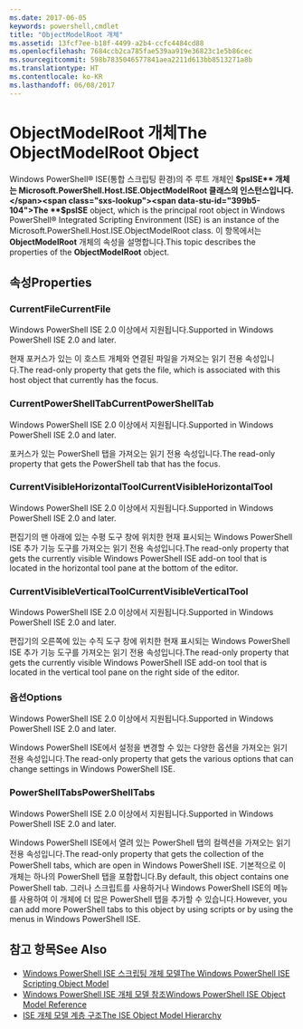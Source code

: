 ```yaml
---
ms.date: 2017-06-05
keywords: powershell,cmdlet
title: "ObjectModelRoot 개체"
ms.assetid: 13fcf7ee-b18f-4499-a2b4-ccfc4484cd88
ms.openlocfilehash: 7684ccb2ca785fae539aa919e36823c1e5b86cec
ms.sourcegitcommit: 598b7835046577841aea2211d613bb8513271a8b
ms.translationtype: HT
ms.contentlocale: ko-KR
ms.lasthandoff: 06/08/2017
---
```

# <a name="the-objectmodelroot-object"></a><span data-ttu-id="399b5-103">ObjectModelRoot 개체</span><span class="sxs-lookup"><span data-stu-id="399b5-103">The ObjectModelRoot Object</span></span>
  <span data-ttu-id="399b5-104">Windows PowerShell® ISE(통합 스크립팅 환경)의 주 루트 개체인 **$psISE** 개체는 Microsoft.PowerShell.Host.ISE.ObjectModelRoot 클래스의 인스턴스입니다.</span><span class="sxs-lookup"><span data-stu-id="399b5-104">The **$psISE** object, which is the principal root object in Windows PowerShell® Integrated Scripting Environment (ISE) is an instance of the Microsoft.PowerShell.Host.ISE.ObjectModelRoot class.</span></span> <span data-ttu-id="399b5-105">이 항목에서는 **ObjectModelRoot** 개체의 속성을 설명합니다.</span><span class="sxs-lookup"><span data-stu-id="399b5-105">This topic describes the properties of the **ObjectModelRoot** object.</span></span>

## <a name="properties"></a><span data-ttu-id="399b5-106">속성</span><span class="sxs-lookup"><span data-stu-id="399b5-106">Properties</span></span>

### <a name="currentfile"></a><span data-ttu-id="399b5-107">CurrentFile</span><span class="sxs-lookup"><span data-stu-id="399b5-107">CurrentFile</span></span>
  <span data-ttu-id="399b5-108">Windows PowerShell ISE 2.0 이상에서 지원됩니다.</span><span class="sxs-lookup"><span data-stu-id="399b5-108">Supported in Windows PowerShell ISE 2.0 and later.</span></span> 

 <span data-ttu-id="399b5-109">현재 포커스가 있는 이 호스트 개체와 연결된 파일을 가져오는 읽기 전용 속성입니다.</span><span class="sxs-lookup"><span data-stu-id="399b5-109">The read-only property that gets the file, which is associated with this host object that currently has the focus.</span></span>

### <a name="currentpowershelltab"></a><span data-ttu-id="399b5-110">CurrentPowerShellTab</span><span class="sxs-lookup"><span data-stu-id="399b5-110">CurrentPowerShellTab</span></span>
  <span data-ttu-id="399b5-111">Windows PowerShell ISE 2.0 이상에서 지원됩니다.</span><span class="sxs-lookup"><span data-stu-id="399b5-111">Supported in Windows PowerShell ISE 2.0 and later.</span></span> 

 <span data-ttu-id="399b5-112">포커스가 있는 PowerShell 탭을 가져오는 읽기 전용 속성입니다.</span><span class="sxs-lookup"><span data-stu-id="399b5-112">The read-only property that gets the PowerShell tab that has the focus.</span></span>

### <a name="currentvisiblehorizontaltool"></a><span data-ttu-id="399b5-113">CurrentVisibleHorizontalTool</span><span class="sxs-lookup"><span data-stu-id="399b5-113">CurrentVisibleHorizontalTool</span></span>
  <span data-ttu-id="399b5-114">Windows PowerShell ISE 2.0 이상에서 지원됩니다.</span><span class="sxs-lookup"><span data-stu-id="399b5-114">Supported in Windows PowerShell ISE 2.0 and later.</span></span> 

 <span data-ttu-id="399b5-115">편집기의 맨 아래에 있는 수평 도구 창에 위치한 현재 표시되는 Windows PowerShell ISE 추가 기능 도구를 가져오는 읽기 전용 속성입니다.</span><span class="sxs-lookup"><span data-stu-id="399b5-115">The read-only property that gets the currently visible Windows PowerShell ISE add-on tool that is located in the horizontal tool pane at the bottom of the editor.</span></span>

### <a name="currentvisibleverticaltool"></a><span data-ttu-id="399b5-116">CurrentVisibleVerticalTool</span><span class="sxs-lookup"><span data-stu-id="399b5-116">CurrentVisibleVerticalTool</span></span>
  <span data-ttu-id="399b5-117">Windows PowerShell ISE 2.0 이상에서 지원됩니다.</span><span class="sxs-lookup"><span data-stu-id="399b5-117">Supported in Windows PowerShell ISE 2.0 and later.</span></span> 

 <span data-ttu-id="399b5-118">편집기의 오른쪽에 있는 수직 도구 창에 위치한 현재 표시되는 Windows PowerShell ISE 추가 기능 도구를 가져오는 읽기 전용 속성입니다.</span><span class="sxs-lookup"><span data-stu-id="399b5-118">The read-only property that gets the currently visible Windows PowerShell ISE add-on tool that is located in the vertical tool pane on the right side of the editor.</span></span>

### <a name="options"></a><span data-ttu-id="399b5-119">옵션</span><span class="sxs-lookup"><span data-stu-id="399b5-119">Options</span></span>
  <span data-ttu-id="399b5-120">Windows PowerShell ISE 2.0 이상에서 지원됩니다.</span><span class="sxs-lookup"><span data-stu-id="399b5-120">Supported in Windows PowerShell ISE 2.0 and later.</span></span> 

 <span data-ttu-id="399b5-121">Windows PowerShell ISE에서 설정을 변경할 수 있는 다양한 옵션을 가져오는 읽기 전용 속성입니다.</span><span class="sxs-lookup"><span data-stu-id="399b5-121">The read-only property that gets the various options that can change settings in Windows PowerShell ISE.</span></span>

### <a name="powershelltabs"></a><span data-ttu-id="399b5-122">PowerShellTabs</span><span class="sxs-lookup"><span data-stu-id="399b5-122">PowerShellTabs</span></span>
  <span data-ttu-id="399b5-123">Windows PowerShell ISE 2.0 이상에서 지원됩니다.</span><span class="sxs-lookup"><span data-stu-id="399b5-123">Supported in Windows PowerShell ISE 2.0 and later.</span></span> 

 <span data-ttu-id="399b5-124">Windows PowerShell ISE에서 열려 있는 PowerShell 탭의 컬렉션을 가져오는 읽기 전용 속성입니다.</span><span class="sxs-lookup"><span data-stu-id="399b5-124">The read-only property that gets the collection of the PowerShell tabs, which are open in Windows PowerShell ISE.</span></span> <span data-ttu-id="399b5-125">기본적으로 이 개체는 하나의 PowerShell 탭을 포함합니다.</span><span class="sxs-lookup"><span data-stu-id="399b5-125">By default, this object contains one PowerShell tab.</span></span> <span data-ttu-id="399b5-126">그러나 스크립트를 사용하거나 Windows PowerShell ISE의 메뉴를 사용하여 이 개체에 더 많은 PowerShell 탭을 추가할 수 있습니다.</span><span class="sxs-lookup"><span data-stu-id="399b5-126">However, you can add more PowerShell tabs to this object by using scripts or by using the menus in Windows PowerShell ISE.</span></span>

## <a name="see-also"></a><span data-ttu-id="399b5-127">참고 항목</span><span class="sxs-lookup"><span data-stu-id="399b5-127">See Also</span></span>
- [<span data-ttu-id="399b5-128">Windows PowerShell ISE 스크립팅 개체 모델</span><span class="sxs-lookup"><span data-stu-id="399b5-128">The Windows PowerShell ISE Scripting Object Model</span></span>](The-Windows-PowerShell-ISE-Scripting-Object-Model.md) 
- [<span data-ttu-id="399b5-129">Windows PowerShell ISE 개체 모델 참조</span><span class="sxs-lookup"><span data-stu-id="399b5-129">Windows PowerShell ISE Object Model Reference</span></span>](Windows-PowerShell-ISE-Object-Model-Reference.md) 
- [<span data-ttu-id="399b5-130">ISE 개체 모델 계층 구조</span><span class="sxs-lookup"><span data-stu-id="399b5-130">The ISE Object Model Hierarchy</span></span>](The-ISE-Object-Model-Hierarchy.md)

  
